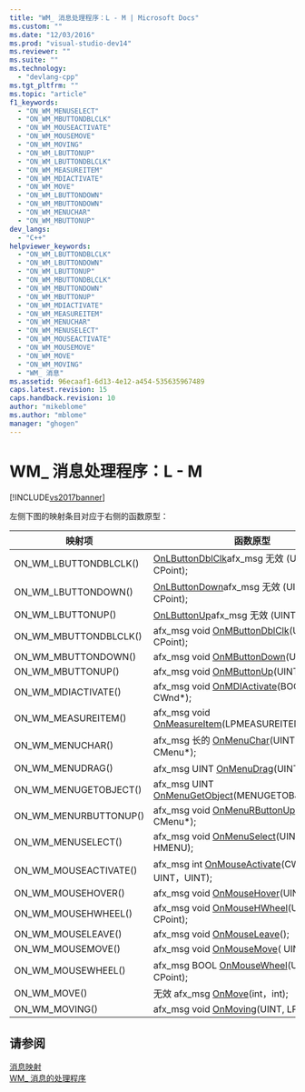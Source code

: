 ```yaml
---
title: "WM_ 消息处理程序：L - M | Microsoft Docs"
ms.custom: ""
ms.date: "12/03/2016"
ms.prod: "visual-studio-dev14"
ms.reviewer: ""
ms.suite: ""
ms.technology: 
  - "devlang-cpp"
ms.tgt_pltfrm: ""
ms.topic: "article"
f1_keywords: 
  - "ON_WM_MENUSELECT"
  - "ON_WM_MBUTTONDBLCLK"
  - "ON_WM_MOUSEACTIVATE"
  - "ON_WM_MOUSEMOVE"
  - "ON_WM_MOVING"
  - "ON_WM_LBUTTONUP"
  - "ON_WM_LBUTTONDBLCLK"
  - "ON_WM_MEASUREITEM"
  - "ON_WM_MDIACTIVATE"
  - "ON_WM_MOVE"
  - "ON_WM_LBUTTONDOWN"
  - "ON_WM_MBUTTONDOWN"
  - "ON_WM_MENUCHAR"
  - "ON_WM_MBUTTONUP"
dev_langs: 
  - "C++"
helpviewer_keywords: 
  - "ON_WM_LBUTTONDBLCLK"
  - "ON_WM_LBUTTONDOWN"
  - "ON_WM_LBUTTONUP"
  - "ON_WM_MBUTTONDBLCLK"
  - "ON_WM_MBUTTONDOWN"
  - "ON_WM_MBUTTONUP"
  - "ON_WM_MDIACTIVATE"
  - "ON_WM_MEASUREITEM"
  - "ON_WM_MENUCHAR"
  - "ON_WM_MENUSELECT"
  - "ON_WM_MOUSEACTIVATE"
  - "ON_WM_MOUSEMOVE"
  - "ON_WM_MOVE"
  - "ON_WM_MOVING"
  - "WM_ 消息"
ms.assetid: 96ecaaf1-6d13-4e12-a454-535635967489
caps.latest.revision: 15
caps.handback.revision: 10
author: "mikeblome"
ms.author: "mblome"
manager: "ghogen"
---
```

# WM_ 消息处理程序：L - M
[!INCLUDE[vs2017banner](../../assembler/inline/includes/vs2017banner.md)]

左侧下图的映射条目对应于右侧的函数原型：  
  
|映射项|函数原型|  
|---------|----------|  
|ON\_WM\_LBUTTONDBLCLK\(\)|[OnLButtonDblClk](../Topic/CWnd::OnLButtonDblClk.md)afx\_msg 无效 \(UINT，CPoint\);|  
|ON\_WM\_LBUTTONDOWN\(\)|[OnLButtonDown](../Topic/CWnd::OnLButtonDown.md)afx\_msg 无效 \(UINT，CPoint\);|  
|ON\_WM\_LBUTTONUP\(\)|[OnLButtonUp](../Topic/CWnd::OnLButtonUp.md)afx\_msg 无效 \(UINT，CPoint\);|  
|ON\_WM\_MBUTTONDBLCLK\(\)|afx\_msg void [OnMButtonDblClk](../Topic/CWnd::OnMButtonDblClk.md)\(UINT, CPoint\);|  
|ON\_WM\_MBUTTONDOWN\(\)|afx\_msg void [OnMButtonDown](../Topic/CWnd::OnMButtonDown.md)\(UINT, CPoint\);|  
|ON\_WM\_MBUTTONUP\(\)|afx\_msg void [OnMButtonUp](../Topic/CWnd::OnMButtonUp.md)\(UINT, CPoint\);|  
|ON\_WM\_MDIACTIVATE\(\)|afx\_msg void [OnMDIActivate](../Topic/CWnd::OnMDIActivate.md)\(BOOL, CWnd\*, CWnd\*\);|  
|ON\_WM\_MEASUREITEM\(\)|afx\_msg void [OnMeasureItem](../Topic/CWnd::OnMeasureItem.md)\(LPMEASUREITEMSTRUCT\);|  
|ON\_WM\_MENUCHAR\(\)|afx\_msg 长的 [OnMenuChar](../Topic/CWnd::OnMenuChar.md)\(UINT，UINT，CMenu\*\);|  
|ON\_WM\_MENUDRAG\(\)|afx\_msg UINT [OnMenuDrag](../Topic/CWnd::OnMenuDrag.md)\(UINT，CMenu\*\);|  
|ON\_WM\_MENUGETOBJECT\(\)|afx\_msg UINT [OnMenuGetObject](../Topic/CWnd::OnMenuGetObject.md)\(MENUGETOBJECTINFO\*\);|  
|ON\_WM\_MENURBUTTONUP\(\)|afx\_msg void [OnMenuRButtonUp](../Topic/CWnd::OnMenuRButtonUp.md)\(UINT, CMenu\*\);|  
|ON\_WM\_MENUSELECT\(\)|afx\_msg void [OnMenuSelect](../Topic/CWnd::OnMenuSelect.md)\(UINT, UINT, HMENU\);|  
|ON\_WM\_MOUSEACTIVATE\(\)|afx\_msg int [OnMouseActivate](../Topic/CWnd::OnMouseActivate.md)\(CWnd\*，UINT，UINT\);|  
|ON\_WM\_MOUSEHOVER\(\)|afx\_msg void [OnMouseHover](../Topic/CWnd::OnMouseHover.md)\(UINT, CPoint\);|  
|ON\_WM\_MOUSEHWHEEL\(\)|afx\_msg void [OnMouseHWheel](../Topic/CWnd::OnMouseHWheel.md)\(UINT, short, CPoint\);|  
|ON\_WM\_MOUSELEAVE\(\)|afx\_msg void [OnMouseLeave](../Topic/CWnd::OnMouseLeave.md)\(\);|  
|ON\_WM\_MOUSEMOVE\(\)|afx\_msg void [OnMouseMove](../Topic/CWnd::OnMouseMove.md)\( UINT, CPoint\);|  
|ON\_WM\_MOUSEWHEEL\(\)|afx\_msg BOOL [OnMouseWheel](../Topic/CWnd::OnMouseWheel.md)\(UINT，短，CPoint\);|  
|ON\_WM\_MOVE\(\)|无效 afx\_msg [OnMove](../Topic/CWnd::OnMove.md)\(int，int\);|  
|ON\_WM\_MOVING\(\)|afx\_msg void [OnMoving](../Topic/CWnd::OnMoving.md)\(UINT, LPRECT\);|  
  
## 请参阅  
 [消息映射](../../mfc/reference/message-maps-mfc.md)   
 [WM\_ 消息的处理程序](../../mfc/reference/handlers-for-wm-messages.md)